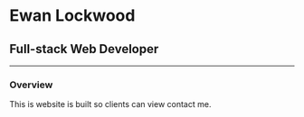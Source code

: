 # Ewan Lockwood
## Full-stack Web Developer

-----

### Overview

This is website is built so clients can view contact me.
